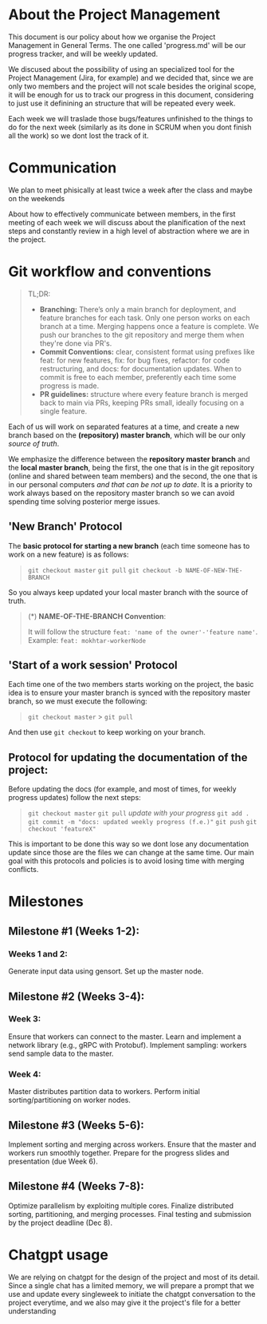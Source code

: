 # About the Project Management

This document is our policy about how we organise the Project Management in General Terms. The one called 'progress.md' will be our progress tracker, and will be weekly updated.

We discused about the possibility of using an specialized tool for the Project Management (Jira, for example) and we decided that, since we are only two members and the project will not scale besides the original scope, it will be enough for us to track our progress in this document, considering to just use it definining an structure that will be repeated every week.

Each week we will traslade those bugs/features unfinished to the things to do for the next week (similarly as its done in SCRUM when you dont finish all the work) so we dont lost the track of it.

# Communication

We plan to meet phisically at least twice a week after the class and maybe on the weekends

About how to effectively communicate between members, in the first meeting of each week we will discuss about the planification of the next steps and constantly review in a high level of abstraction where we are in the project.

# Git workflow and conventions

> TL;DR:
>
> - **Branching:** There’s only a main branch for deployment, and feature branches for each task. Only one person works on each branch at a time. Merging happens once a feature is complete. We push our branches to the git repository and merge them when they're done via PR's.
> - **Commit Conventions:** clear, consistent format using prefixes like feat: for new features, fix: for bug fixes, refactor: for code restructuring, and docs: for documentation updates. When to commit is free to each member, preferently each time some progress is made.
> - **PR guidelines:** structure where every feature branch is merged back to main via PRs, keeping PRs small, ideally focusing on a single feature.

Each of us will work on separated features at a time, and create a new branch based on the **(repository) master branch**, which will be our only _source of truth_.

We emphasize the difference between the **repository master branch** and the **local master branch**, being the first, the one that is in the git repository (online and shared between team members) and the second, the one that is in our personal computers _and that can be not up to date_. It is a priority to work always based on the repository master branch so we can avoid spending time solving posterior merge issues.

## 'New Branch' Protocol

The **basic protocol for starting a new branch** (each time someone has to work on a new feature) is as follows:

> `git checkout master` 
> `git pull` 
> `git checkout -b NAME-OF-NEW-THE-BRANCH`

So you always keep updated your local master branch with the source of truth.

> (\*) **NAME-OF-THE-BRANCH Convention**:
>
> It will follow the structure `feat: 'name of the owner'-'feature name'`. Example: `feat: mokhtar-workerNode`

## 'Start of a work session' Protocol

Each time one of the two members starts working on the project, the basic idea is to ensure your master branch is synced with the repository master branch, so we must execute the following:

> `git checkout master` > `git pull`

And then use `git checkout` to keep working on your branch.

## Protocol for updating the documentation of the project:

Before updating the docs (for example, and most of times, for weekly progress updates) follow the next steps:

> `git checkout master`
> `git pull` 
> _update with your progress_ 
> `git add .` 
> `git commit -m "docs: updated weekly progress (f.e.)"` 
> `git push` 
> `git checkout 'featureX"`

This is important to be done this way so we dont lose any documentation update since those are the files we can change at the same time. Our main goal with this protocols and policies is to avoid losing time with merging conflicts.

# Milestones

## Milestone #1 (Weeks 1-2):

### Weeks 1 and 2:

Generate input data using gensort.
Set up the master node.

## Milestone #2 (Weeks 3-4):

### Week 3:

Ensure that workers can connect to the master.
Learn and implement a network library (e.g., gRPC with Protobuf).
Implement sampling: workers send sample data to the master.

### Week 4:

Master distributes partition data to workers.
Perform initial sorting/partitioning on worker nodes.

## Milestone #3 (Weeks 5-6):

Implement sorting and merging across workers.
Ensure that the master and workers run smoothly together.
Prepare for the progress slides and presentation (due Week 6).

## Milestone #4 (Weeks 7-8):

Optimize parallelism by exploiting multiple cores.
Finalize distributed sorting, partitioning, and merging processes.
Final testing and submission by the project deadline (Dec 8).

# Chatgpt usage

We are relying on chatgpt for the design of the project and most of its detail. Since a single chat has a limited memory, we will prepare a prompt that we use and update every singleweek to initiate the chatgpt conversation to the project everytime, and we also may give it the project's file for a better understanding
